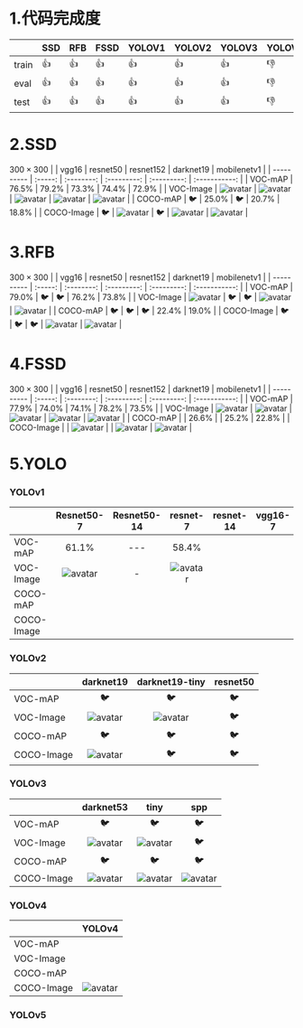 # 1.代码完成度

|       | SSD | RFB | FSSD | YOLOV1 | YOLOV2 | YOLOV3 | YOLOV4 | YOLOV5 |
| ----- | --- | --- | ---- | ------ | ------ | ------ | ------ | ------ |
| train |  👍 |   👍 |  👍  |   👍   |   👍    |   👍   |   👎   |   👎    |
|  eval |  👍 |   👍 |  👍  |   👍   |   👍    |   👍   |   👎   |   👎    |
|  test |  👍 |   👍 |  👍  |   👍   |   👍    |   👍   |   👎   |   👎    |

# 2.SSD
$300 \times 300$
|            |  vgg16  |  resnet50  |  resnet152  |  darknet19  |  mobilenetv1  |
| ---------- | :-----: | :--------: | :---------: | :---------: | :-----------: |
|   VOC-mAP  |  76.5%  |    79.2%   |    73.3%    |    74.4%    |     72.9%     |
|  VOC-Image | ![avatar](result/ssd_voc_vgg16_300.jpg) | ![avatar](result/ssd_voc_resnet50_300.jpg) | ![avatar](result/ssd_voc_resnet152_300.jpg) | ![avatar](result/ssd_voc_darknet19_300.jpg) | ![avatar](result/ssd_voc_mobilenetv1_300.jpg) |
|  COCO-mAP  |    🐦    |   25.0%    |     🐦      |    20.7%    |     18.8%     |
| COCO-Image |    🐦    | ![avatar](result/ssd_coco_resnet50_300.jpg) | 🐦 | ![avatar](result/ssd_coco_darknet19_300.jpg) | ![avatar](result/ssd_coco_mobilenetv1_300.jpg) |

# 3.RFB
$300 \times 300$
|            |  vgg16  |  resnet50  |  resnet152  |  darknet19  |  mobilenetv1  |
| ---------- | :-----: | :--------: | :---------: | :---------: | :-----------: |
|   VOC-mAP  |  79.0%  |    🐦      |     🐦       |    76.2%    |     73.8%     |
|  VOC-Image | ![avatar](result/rfb_voc_vgg16_300.jpg) | 🐦 | 🐦 | ![avatar](result/rfb_voc_darknet19_300.jpg) | ![avatar](result/rfb_voc_mobilenetv1_300.jpg) |
|  COCO-mAP  |   🐦     |     🐦     |     🐦       |    22.4%    |     19.0%     |
| COCO-Image |    🐦    | 🐦 | 🐦 | ![avatar](result/rfb_coco_darknet19_300.jpg) | ![avatar](result/rfb_coco_mobilenetv1_300.jpg) |

# 4.FSSD
$300 \times 300$
|            |  vgg16  |  resnet50  |  resnet152  |  darknet19  |  mobilenetv1  |
| ---------- | :-----: | :--------: | :---------: | :---------: | :-----------: |
|   VOC-mAP  |  77.9%  |    74.0%   |    74.1%    |    78.2%    |     73.5%     |
|  VOC-Image | ![avatar](result/fssd_voc_vgg16_300.jpg) | ![avatar](result/fssd_voc_resnet50_300.jpg) | ![avatar](result/fssd_voc_resnet152_300.jpg) | ![avatar](result/fssd_voc_darknet19_300.jpg) | ![avatar](result/fssd_voc_mobilenetv1_300.jpg) |
|  COCO-mAP  |         |    26.6%   |             |    25.2%    |     22.8%     |
| COCO-Image | | ![avatar](result/fssd_coco_resnet50_300.jpg) | | ![avatar](result/fssd_coco_darknet19_300.jpg) | ![avatar](result/fssd_coco_mobilenetv1_300.jpg) |

# 5.YOLO
### YOLOv1
|            |  Resnet50-7 | Resnet50-14 | resnet-7 | resnet-14 | vgg16-7 | vgg16-14 |
| ---------- | :---------: | :---------: | :------: | :-------: | :-----: | :------: |
|   VOC-mAP  |    61.1%    |     ---     |  58.4%   |           |         |          |
|  VOC-Image | ![avatar](result/yolov1_voc_resnet50_7.jpg) | - | ![avatar](result/yolov1_voc_resnet_7.jpg) | | | |
|  COCO-mAP  |             |             |          |           |         |          |
| COCO-Image |             |             |          |           |         |          |

### YOLOv2
|            |  darknet19 | darknet19-tiny | resnet50 |
| ---------- | :--------: | :------------: | :------: |
|   VOC-mAP  |    🐦      |       🐦        |    🐦     |
|  VOC-Image | ![avatar](result/yolov2_voc_darknet19.jpg) | ![avatar](result/yolov2_voc_darknet_tiny.jpg) | 🐦 |
|  COCO-mAP  |    🐦      |       🐦        |    🐦     |
| COCO-Image | ![avatar](result/yolov2_coco_darknet19.jpg) |       🐦        |    🐦     |

### YOLOv3
|            |  darknet53 |    tiny    |   spp   |
| ---------- | :--------: | :--------: | :-----: |
|   VOC-mAP  |    🐦      |     🐦      |   🐦    |
|  VOC-Image | ![avatar](result/yolov3_voc_darknet53.jpg) | ![avatar](result/yolov3_voc_tiny.jpg) | 🐦 |
|  COCO-mAP  |    🐦      |       🐦        |    🐦     |
| COCO-Image | ![avatar](result/yolov3_coco_darknet53.jpg) | ![avatar](result/yolov3_coco_tiny.jpg) | ![avatar](result/yolov3_coco_spp.jpg) |

### YOLOv4
|            |  YOLOv4 |
| ---------- | :-----: |
|   VOC-mAP  |         |
|  VOC-Image |         |
|  COCO-mAP  |         |
| COCO-Image | ![avatar](result/yolov4_voc_608.jpg) |

### YOLOv5
